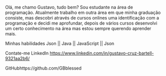 Olá, me chamo Gustavo, tudo bem?
Sou estudante na área de programação. Atualmente trabalho em outra área em que minha graduação consiste, mas descobri através de cursos onlines uma identificação com a programação e decidi me aprofundar, depois de vários cursos desenvolvi um certo conhecimento na área mas estou sempre querendo aprender mais. 

Minhas habilidades
Json || Java || JavaScript || Json

Contate-me
LinkedIn https://www.linkedin.com/in/gustavo-cruz-bartell-9321aa2b6/

GitHubhttps://github.com/GBblessed
